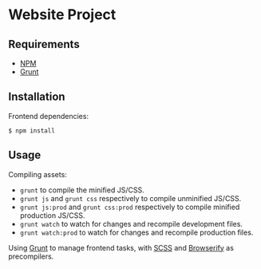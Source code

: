 # Website Project

## Requirements

 * [NPM](http://nodejs.org/download/)
 * [Grunt](http://gruntjs.com/getting-started)

## Installation

Frontend dependencies:

	$ npm install

## Usage

Compiling assets:

 * `grunt` to compile the minified JS/CSS.
 * `grunt js` and `grunt css` respectively to compile unminified JS/CSS.
 * `grunt js:prod` and `grunt css:prod` respectively to compile minified production JS/CSS.
 * `grunt watch` to watch for changes and recompile development files.
 * `grunt watch:prod` to watch for changes and recompile production files.

Using [Grunt](http://gruntjs.com) to manage frontend tasks, with [SCSS](http://sass-lang.com/) and [Browserify](http://browserify.org/) as precompilers.